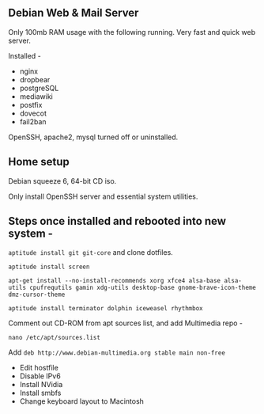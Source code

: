 ## Debian Web & Mail Server

Only 100mb RAM usage with the following running. Very fast and quick web server.

Installed -

* nginx
* dropbear
* postgreSQL
* mediawiki
* postfix
* dovecot
* fail2ban

OpenSSH, apache2, mysql turned off or uninstalled.

## Home setup

Debian squeeze 6, 64-bit CD iso.

Only install OpenSSH server and essential system utilities.

## Steps once installed and rebooted into new system -

`aptitude install git git-core` and clone dotfiles.

`aptitude install screen`

`apt-get install --no-install-recommends xorg xfce4 alsa-base alsa-utils cpufrequtils gamin xdg-utils desktop-base gnome-brave-icon-theme dmz-cursor-theme`

`aptitude install terminator dolphin iceweasel rhythmbox`

Comment out CD-ROM from apt sources list, and add Multimedia repo -

`nano /etc/apt/sources.list`

Add `deb http://www.debian-multimedia.org stable main non-free`

* Edit hostfile
* Disable IPv6
* Install NVidia
* Install smbfs
* Change keyboard layout to Macintosh 
